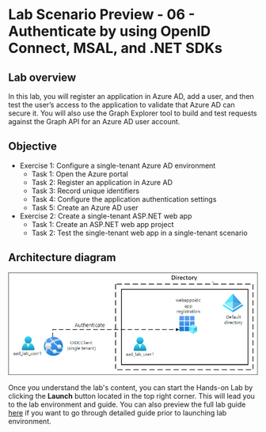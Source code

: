 # Lab Scenario Preview - 06 - Authenticate by using OpenID Connect, MSAL, and .NET SDKs

## Lab overview
In this lab, you will register an application in Azure AD, add a user, and then test the user’s access to the application to validate that Azure AD can secure it. You will also use the Graph Explorer tool to build and test requests against the Graph API for an Azure AD user account.

## Objective
+ Exercise 1: Configure a single-tenant Azure AD environment
    + Task 1: Open the Azure portal
    + Task 2: Register an application in Azure AD
    + Task 3: Record unique identifiers
    + Task 4: Configure the application authentication settings
    + Task 5: Create an Azure AD user
+ Exercise 2: Create a single-tenant ASP.NET web app
    + Task 1: Create an ASP.NET web app project
    + Task 2: Test the single-tenant web app in a single-tenant scenario

## Architecture diagram

![Architecture diagram depicting a user authenticating by using OpenID Connect, MSAL, and .NET SDKs.](../media/Lab06-Diagram.png)

Once you understand the lab's content, you can start the Hands-on Lab by clicking the **Launch** button located in the top right corner. This will lead you to the lab environment and guide. You can also preview the full lab guide [here](https://experience.cloudlabs.ai/#/labguidepreview/fc024893-6f90-4f5d-a94c-46cb600c16fa) if you want to go through detailed guide prior to launching lab environment.
